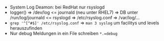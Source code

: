 * System Log Deamon: bei RedHat nur rsyslogd
* logger() => /dev/log <= journald (neu unter RHEL7) => DB unter /run/log/journald <= rsyslogd => /etc/rsyslog.conf => /var/log/...
* `grep '^[^#$]' /etc/rsyslog.conf` => `man 3 syslog` um facilitys und levels herauszufinden
* Nur debug Meldungen in ein File schreiben `*.=debug`
